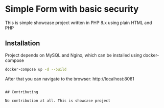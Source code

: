 # Simple Form with basic security

This is simple showcase project written in PHP 8.x using plain HTML and PHP

## Installation

Project depends on MySQL and Nginx, which can be installed using docker-compose

```bash
docker-compose up -d --build
```

After that you can navigate to the browser: http://localhost:8081
```

## Contributing

No contribution at all. This is showcase project